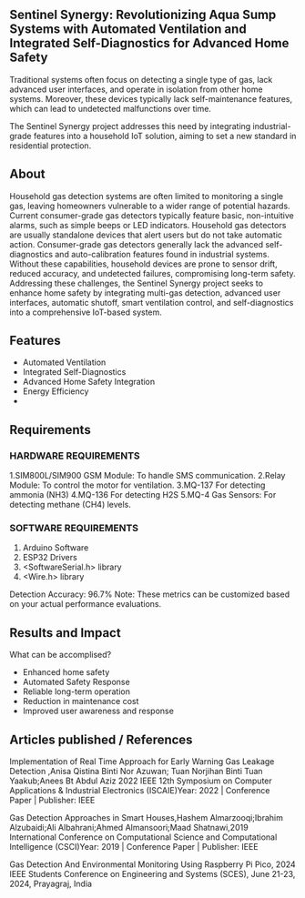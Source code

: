 ## Sentinel Synergy: Revolutionizing Aqua Sump Systems with Automated Ventilation and Integrated Self-Diagnostics for Advanced Home Safety
Traditional systems often focus on detecting a single type of gas, lack advanced user interfaces, and operate in isolation from other home systems. Moreover, these devices typically lack self-maintenance features, which can lead to undetected malfunctions over time.

The Sentinel Synergy project addresses this need by integrating industrial-grade features into a household IoT solution, aiming to set a new standard in residential protection.       

## About
Household gas detection systems are often limited to monitoring a single gas, leaving homeowners vulnerable to a wider range of potential hazards. 
Current consumer-grade gas detectors typically feature basic, non-intuitive alarms, such as simple beeps or LED indicators. 
Household gas detectors are usually standalone devices that alert users but do not take automatic action.
Consumer-grade gas detectors generally lack the advanced self-diagnostics and auto-calibration features found in industrial systems. Without these capabilities, household devices are prone to sensor drift, reduced accuracy, and undetected failures, compromising long-term safety.
Addressing these challenges, the Sentinel Synergy project seeks to enhance home safety by integrating multi-gas detection, advanced user interfaces, automatic shutoff, smart ventilation control, and self-diagnostics into a comprehensive IoT-based system.

## Features
<!--List the features of the project as shown below-->
- Automated Ventilation
- Integrated Self-Diagnostics
- Advanced Home Safety Integration
- Energy Efficiency
- 
## Requirements
### HARDWARE REQUIREMENTS
1.SIM800L/SIM900 GSM Module: To handle SMS communication.
2.Relay Module: To control the motor for ventilation.
3.MQ-137 For detecting ammonia (NH3)
4.MQ-136 For detecting H2S 
5.MQ-4 Gas Sensors: For detecting methane (CH4) levels.

### SOFTWARE REQUIREMENTS
1. Arduino Software
2. ESP32 Drivers
3. <SoftwareSerial.h> library
4. <Wire.h> library

Detection Accuracy: 96.7%
Note: These metrics can be customized based on your actual performance evaluations.


## Results and Impact
What can be accomplised?
- Enhanced home safety
- Automated Safety Response
- Reliable long-term operation
- Reduction in maintenance cost
- Improved user awareness and response 

## Articles published / References

Implementation of Real Time Approach for Early Warning Gas Leakage Detection ,Anisa Qistina Binti Nor Azuwan; Tuan Norjihan Binti Tuan Yaakub;Anees Bt Abdul Aziz
2022 IEEE 12th Symposium on Computer Applications & Industrial Electronics (ISCAIE)Year: 2022 | Conference Paper | Publisher: IEEE

Gas Detection Approaches in Smart Houses,Hashem Almarzooqi;Ibrahim Alzubaidi;Ali Albahrani;Ahmed Almansoori;Maad Shatnawi,2019 International Conference on Computational Science and Computational Intelligence (CSCI)Year: 2019 | Conference Paper | Publisher: IEEE

Gas Detection And Environmental Monitoring Using Raspberry Pi Pico, 2024 IEEE Students Conference on Engineering and Systems (SCES), June 21-23, 2024, Prayagraj, India 






